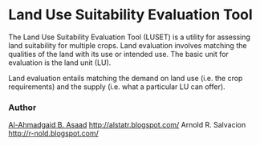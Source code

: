 Land Use Suitability Evaluation Tool
=====

The Land Use Suitability Evaluation Tool (LUSET) is a utility for assessing land suitability for multiple crops. Land evaluation involves matching the qualities of the land with its use or intended use. The basic unit for evaluation is the land unit (LU).

Land evaluation entails matching the demand on land use (i.e. the crop
requirements) and the supply (i.e. what a particular LU can offer).

### Author
[Al-Ahmadgaid B. Asaad](https://github.com/alstat) <http://alstatr.blogspot.com/>
Arnold R. Salvacion <http://r-nold.blogspot.com/>
